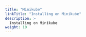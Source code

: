 ```yaml
---
title: "Minikube"
linkTitle: "Installing on Minikube"
description: >
  Installing on Minikube
weight: 10
---
```

